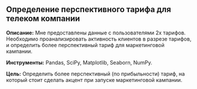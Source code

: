 ## Определение перспективного тарифа для телеком компании

**Описание:**
Мне предоставлены данные с пользователями 2х тарифов. Необходимо проанализировать активность клиентов в разрезе тарифов, и определить более перспективный тариф для маркетинговой кампании.

**Инструменты:**
Pandas, SciPy, Matplotlib, Seaborn, NumPy.

**Цель:**
Определить более перспективный (по прибыльности) тариф, на который стоит сделать акцент при запуске маркетинговой кампании.
